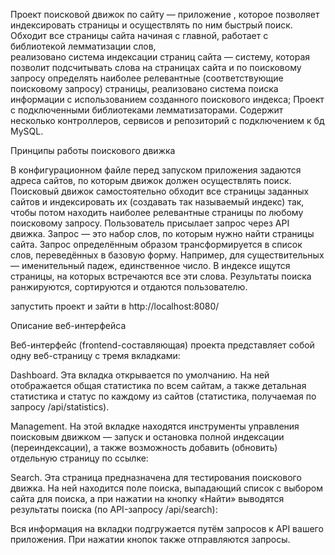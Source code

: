 Проект поисковой движок по сайту — приложение , которое позволяет индексировать страницы и осуществлять по ним быстрый поиск.
Обходит все страницы сайта начиная с главной, работает с библиотекой лемматизации слов,  
реализовано система индексации страниц сайта — систему, которая позволит подсчитывать слова на страницах сайта и по поисковому запросу определять наиболее релевантные (соответствующие поисковому запросу) страницы,
реализовано система поиска информации с использованием созданного поискового индекса;
Проект с подключенными библиотеками лемматизаторами. Содержит несколько контроллеров, сервисов и репозиторий с подключением к бд MySQL.


Принципы работы поискового движка

В конфигурационном файле перед запуском приложения задаются адреса сайтов, по которым движок должен осуществлять поиск.
Поисковый движок   самостоятельно обходит все страницы заданных сайтов и индексировать их (создавать так называемый индекс) так, чтобы потом находить наиболее релевантные страницы по любому поисковому запросу.
Пользователь присылает запрос через API движка. Запрос — это набор слов, по которым нужно найти страницы сайта.
Запрос определённым образом трансформируется в список слов, переведённых в базовую форму. Например, для существительных — именительный падеж, единственное число.
В индексе ищутся страницы, на которых встречаются все эти слова.
Результаты поиска ранжируются, сортируются и отдаются пользователю.



 
запустить проект и зайти в http://localhost:8080/ 

Описание веб-интерфейса

Веб-интерфейс (frontend-составляющая) проекта представляет собой одну веб-страницу с тремя вкладками:

Dashboard. Эта вкладка открывается по умолчанию. На ней отображается общая статистика по всем сайтам, а также детальная статистика и статус по каждому из сайтов (статистика, получаемая по запросу /api/statistics).



Management. На этой вкладке находятся инструменты управления поисковым движком — запуск и остановка полной индексации (переиндексации), а также возможность добавить (обновить) отдельную страницу по ссылке:



Search. Эта страница предназначена для тестирования поискового движка. На ней находится поле поиска, выпадающий список с выбором сайта для поиска, а при нажатии на кнопку «Найти» выводятся результаты поиска (по API-запросу /api/search):



Вся информация на вкладки подгружается путём запросов к API вашего приложения. При нажатии кнопок также отправляются запросы.
